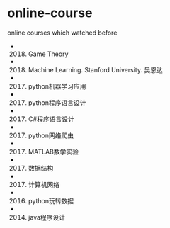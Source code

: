 # online-course
online courses which watched before

- 2018. Game Theory
- 2018. Machine Learning. Stanford University. 吴恩达
- 2017. python机器学习应用 
- 2017. python程序语言设计
- 2017. C#程序语言设计
- 2017. python网络爬虫
- 2017. MATLAB数学实验
- 2017. 数据结构
- 2017. 计算机网络
- 2016. python玩转数据
- 2014. java程序设计
